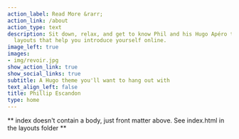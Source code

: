 ```yaml
---
action_label: Read More &rarr;
action_link: /about
action_type: text
description: Sit down, relax, and get to know Phil and his Hugo Apéro themed site. Built on top of Blogophonic. It is more than a blog, with flexible custom
  layouts that help you introduce yourself online.
image_left: true
images:
- img/revoir.jpg
show_action_link: true
show_social_links: true
subtitle: A Hugo theme you'll want to hang out with
text_align_left: false
title: Phillip Escandon
type: home
---
```


** index doesn't contain a body, just front matter above.
See index.html in the layouts folder **
